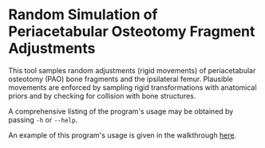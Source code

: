 # Random Simulation of Periacetabular Osteotomy Fragment Adjustments
This tool samples random adjustments (rigid movements) of periacetabular osteotomy (PAO) bone fragments and the ipsilateral femur.
Plausible movements are enforced by sampling rigid transformations with anatomical priors and by checking for collision with bone structures.

A comprehensive listing of the program's usage may be obtained by passing `-h` or `--help`.

An example of this program's usage is given in the walkthrough [here](https://github.com/rg2/jhmr-v2/wiki/Walkthrough%3A-Simulated-PAO-Adjustments).